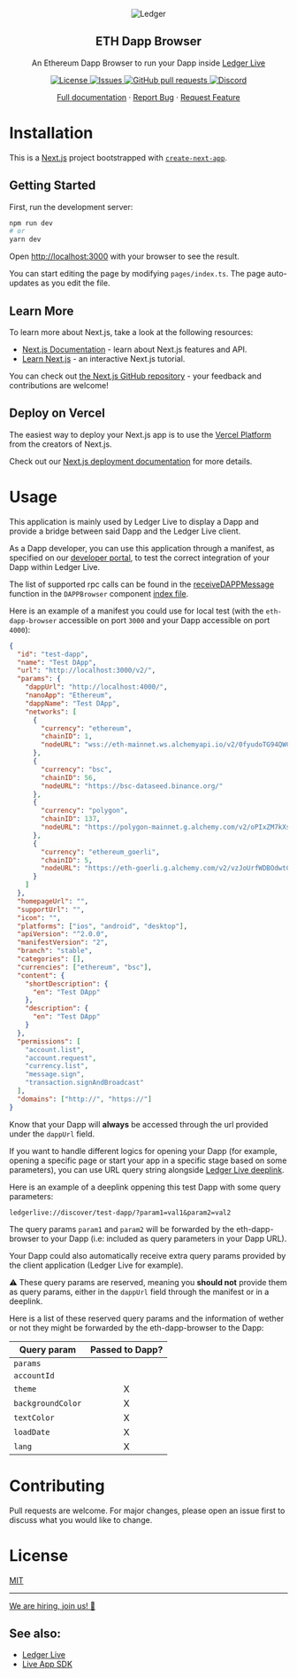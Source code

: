<p align="center">
 <img src="https://user-images.githubusercontent.com/9203826/154288895-670f5c23-81a1-4307-a080-1af83f7f8356.svg" align="center" alt="Ledger" />
 <h2 align="center">ETH Dapp Browser</h2>
 <p align="center">An Ethereum Dapp Browser to run your Dapp inside <a href="https://www.ledger.com/ledger-live">Ledger Live</a></p>
</p>
  <p align="center">
    <a href="https://choosealicense.com/licenses/mit/">
      <img alt="License" src="https://img.shields.io/github/license/LedgerHQ/eth-dapp-browser" />
    </a>
    <a href="https://github.com/LedgerHQ/eth-dapp-browser/issues">
      <img alt="Issues" src="https://img.shields.io/github/issues/LedgerHQ/eth-dapp-browser?color=0088ff" />
    </a>
    <a href="https://github.com/LedgerHQ/eth-dapp-browser/pulls">
      <img alt="GitHub pull requests" src="https://img.shields.io/github/issues-pr/LedgerHQ/eth-dapp-browser?color=0088ff" />
    </a>
    <a href="https://developers.ledger.com/discord-pro">
      <img alt="Discord" src="https://img.shields.io/discord/885256081289379850?color=1C1CE1&label=Ledger%20%7C%20Discord%20%F0%9F%91%8B%20&style=flat-square" />
    </a>
   
   
  </p>

  <p align="center">
    <a href="https://developers.ledger.com/docs/live-app/start-here/">Full documentation</a>
    ·
    <a href="https://github.com/LedgerHQ/eth-dapp-browser/issues/new/choose">Report Bug</a>
    ·
    <a href="https://github.com/LedgerHQ/eth-dapp-browser/issues/new/choose">Request Feature</a>
  </p>
</p>

# Installation

This is a [Next.js](https://nextjs.org/) project bootstrapped with [`create-next-app`](https://github.com/vercel/next.js/tree/canary/packages/create-next-app).

## Getting Started

First, run the development server:

```bash
npm run dev
# or
yarn dev
```

Open [http://localhost:3000](http://localhost:3000) with your browser to see the result.

You can start editing the page by modifying `pages/index.ts`. The page auto-updates as you edit the file.

## Learn More

To learn more about Next.js, take a look at the following resources:

- [Next.js Documentation](https://nextjs.org/docs) - learn about Next.js features and API.
- [Learn Next.js](https://nextjs.org/learn) - an interactive Next.js tutorial.

You can check out [the Next.js GitHub repository](https://github.com/vercel/next.js/) - your feedback and contributions are welcome!

## Deploy on Vercel

The easiest way to deploy your Next.js app is to use the [Vercel Platform](https://vercel.com/new?utm_medium=default-template&filter=next.js&utm_source=create-next-app&utm_campaign=create-next-app-readme) from the creators of Next.js.

Check out our [Next.js deployment documentation](https://nextjs.org/docs/deployment) for more details.

# Usage

This application is mainly used by Ledger Live to display a Dapp and provide a bridge between said Dapp and the Ledger Live client.

As a Dapp developer, you can use this application through a manifest, as specified on our [developer portal](https://developers.ledger.com/docs/dapp/manifest/), to test the correct integration of your Dapp within Ledger Live.

The list of supported rpc calls can be found in the [receiveDAPPMessage](https://github.com/LedgerHQ/eth-dapp-browser/blob/main/src/DAPPBrowser/index.tsx#:~:text=const-,receiveDAPPMessage,-%3D%20useCallback) function in the `DAPPBrowser` component [index file](src/DAPPBrowser/index.tsx).

Here is an example of a manifest you could use for local test (with the `eth-dapp-browser` accessible on port `3000` and your Dapp accessible on port `4000`):

```json
{
  "id": "test-dapp",
  "name": "Test DApp",
  "url": "http://localhost:3000/v2/",
  "params": {
    "dappUrl": "http://localhost:4000/",
    "nanoApp": "Ethereum",
    "dappName": "Test DApp",
    "networks": [
      {
        "currency": "ethereum",
        "chainID": 1,
        "nodeURL": "wss://eth-mainnet.ws.alchemyapi.io/v2/0fyudoTG94QWC0tEtfJViM9v2ZXJuij2"
      },
      {
        "currency": "bsc",
        "chainID": 56,
        "nodeURL": "https://bsc-dataseed.binance.org/"
      },
      {
        "currency": "polygon",
        "chainID": 137,
        "nodeURL": "https://polygon-mainnet.g.alchemy.com/v2/oPIxZM7kXsPVVY1Sk0kOQwkoIOpSu8PE"
      },
      {
        "currency": "ethereum_goerli",
        "chainID": 5,
        "nodeURL": "https://eth-goerli.g.alchemy.com/v2/vzJoUrfWDBOdwtCL-sybfBzIfNzY0_tk"
      }
    ]
  },
  "homepageUrl": "",
  "supportUrl": "",
  "icon": "",
  "platforms": ["ios", "android", "desktop"],
  "apiVersion": "^2.0.0",
  "manifestVersion": "2",
  "branch": "stable",
  "categories": [],
  "currencies": ["ethereum", "bsc"],
  "content": {
    "shortDescription": {
      "en": "Test DApp"
    },
    "description": {
      "en": "Test DApp"
    }
  },
  "permissions": [
    "account.list",
    "account.request",
    "currency.list",
    "message.sign",
    "transaction.signAndBroadcast"
  ],
  "domains": ["http://", "https://"]
}
```

Know that your Dapp will **always** be accessed through the url provided under the `dappUrl` field.

If you want to handle different logics for opening your Dapp (for example, opening a specific page or start your app in a specific stage based on some parameters), you can use URL query string alongside [Ledger Live deeplink](https://github.com/LedgerHQ/ledger-live/wiki/LLD:DeepLinking).

Here is an example of a deeplink oppening this test Dapp with some query parameters:

```
ledgerlive://discover/test-dapp/?param1=val1&param2=val2
```

The query params `param1` and `param2` will be forwarded by the eth-dapp-browser to your Dapp (i.e: included as query parameters in your Dapp URL).

Your Dapp could also automatically receive extra query params provided by the client application (Ledger Live for example).

:warning: These query params are reserved, meaning you **should not** provide them as query params, either in the `dappUrl` field through the manifest or in a deeplink.

Here is a list of these reserved query params and the information of wether or not they might be forwarded by the eth-dapp-browser to the Dapp:

| Query param       | Passed to Dapp? |
| ----------------- | :-------------: |
| `params`          |                 |
| `accountId`       |                 |
| `theme`           |        X        |
| `backgroundColor` |        X        |
| `textColor`       |        X        |
| `loadDate`        |        X        |
| `lang`            |        X        |

<!-- Table generated using https://www.tablesgenerator.com/markdown_tables# -->

# Contributing

Pull requests are welcome. For major changes, please open an issue first to discuss what you would like to change.

# License

[MIT](https://choosealicense.com/licenses/mit/)

---

[We are hiring, join us! 🚀](https://www.ledger.com/join-us)

## See also:

- [Ledger Live](https://github.com/LedgerHQ/ledger-live)
- [Live App SDK](https://github.com/LedgerHQ/live-app-sdk)
